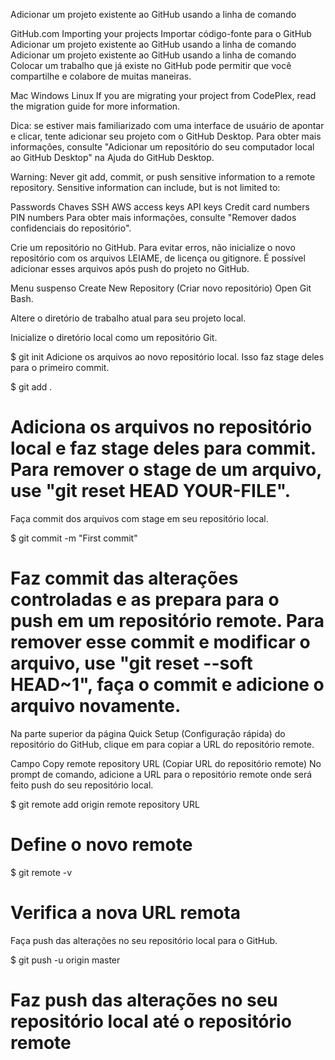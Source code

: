 Adicionar um projeto existente ao GitHub usando a linha de comando

GitHub.com Importing your projects Importar código-fonte para o GitHub Adicionar um projeto existente ao GitHub usando a linha de comando
Adicionar um projeto existente ao GitHub usando a linha de comando
Colocar um trabalho que já existe no GitHub pode permitir que você compartilhe e colabore de muitas maneiras.

Mac
Windows
Linux
If you are migrating your project from CodePlex, read the migration guide for more information.

Dica: se estiver mais familiarizado com uma interface de usuário de apontar e clicar, tente adicionar seu projeto com o GitHub Desktop. Para obter mais informações, consulte "Adicionar um repositório do seu computador local ao GitHub Desktop" na Ajuda do GitHub Desktop.

Warning: Never git add, commit, or push sensitive information to a remote repository. Sensitive information can include, but is not limited to:

Passwords
Chaves SSH
AWS access keys
API keys
Credit card numbers
PIN numbers
Para obter mais informações, consulte "Remover dados confidenciais do repositório".

Crie um repositório no GitHub. Para evitar erros, não inicialize o novo repositório com os arquivos LEIAME, de licença ou gitignore. É possível adicionar esses arquivos após push do projeto no GitHub.

Menu suspenso Create New Repository (Criar novo repositório)
Open Git Bash.

Altere o diretório de trabalho atual para seu projeto local.

Inicialize o diretório local como um repositório Git.

$ git init
Adicione os arquivos ao novo repositório local. Isso faz stage deles para o primeiro commit.

$ git add .
# Adiciona os arquivos no repositório local e faz stage deles para commit. Para remover o stage de um arquivo, use "git reset HEAD YOUR-FILE".
Faça commit dos arquivos com stage em seu repositório local.

$ git commit -m "First commit"
# Faz commit das alterações controladas e as prepara para o push em um repositório remote. Para remover esse commit e modificar o arquivo, use "git reset --soft HEAD~1", faça o commit e adicione o arquivo novamente.
Na parte superior da página Quick Setup (Configuração rápida) do repositório do GitHub, clique em  para copiar a URL do repositório remote.

Campo Copy remote repository URL (Copiar URL do repositório remote)
No prompt de comando, adicione a URL para o repositório remote onde será feito push do seu repositório local.

$ git remote add origin remote repository URL
# Define o novo remote
$ git remote -v
# Verifica a nova URL remota
Faça push das alterações no seu repositório local para o GitHub.

$ git push -u origin master
# Faz push das alterações no seu repositório local até o repositório remote 
